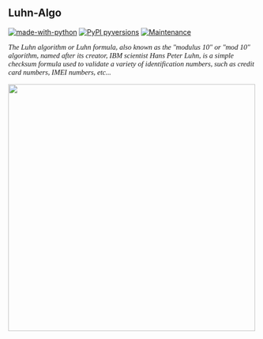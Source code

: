 ## Luhn-Algo
[![made-with-python](https://img.shields.io/badge/Made%20with-Python-1f425f.svg)](https://www.python.org/) 
[![PyPI pyversions](https://img.shields.io/pypi/pyversions/ansicolortags.svg)](https://pypi.python.org/pypi/ansicolortags/)
[![Maintenance](https://img.shields.io/badge/build-passing-green.svg)](https://GitHub.com/Naereen/StrapDown.js/graphs/commit-activity)

<p style="font-family: times, serif; font-size:11pt; font-style:italic">The Luhn algorithm or Luhn formula, also known as the "modulus 10" or "mod 10" algorithm, named after its creator, IBM scientist Hans Peter Luhn, is a simple checksum formula used to validate a variety of identification numbers, such as credit card numbers, IMEI numbers, etc...</p>

<img src="https://i.ibb.co/sPFjF1x/Screenshot-23.png" width="500px">
